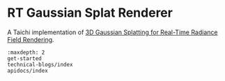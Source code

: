 # RT Gaussian Splat Renderer

A Taichi implementation of [3D Gaussian Splatting for Real-Time Radiance Field Rendering](https://dl.acm.org/doi/10.1145/3592433).

```{toctree}
:maxdepth: 2
get-started
technical-blogs/index
apidocs/index
```

